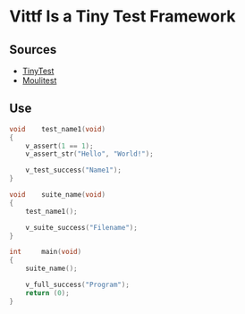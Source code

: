 # Vittf Is a Tiny Test Framework

## Sources
* [TinyTest](https://github.com/joewalnes/tinytest)
* [Moulitest](https://github.com/yyang42/moulitest)

## Use
``` c
void	test_name1(void)
{
	v_assert(1 == 1);
	v_assert_str("Hello", "World!");

	v_test_success("Name1");
}

void	suite_name(void)
{
	test_name1();

	v_suite_success("Filename");
}

int		main(void)
{
	suite_name();

	v_full_success("Program");
	return (0);
}
```
